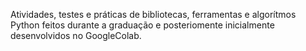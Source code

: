 Atividades, testes e práticas de bibliotecas, ferramentas e algorítmos Python feitos durante a graduação e posteriomente inicialmente desenvolvidos no GoogleColab.
